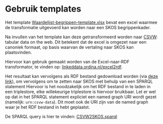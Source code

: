 # Gebruik templates

Het template [Waardelijst-begrippen-template.xlsx](Waardelijst-begrippen-template.xlsx) bevat een excel waarmee de transformatie uitgevoerd kan worden naar een SKOS begrippenkader.

Na invullen van het template kan deze getransformeerd worden naar [CSVW](https://www.w3.org/TR/tabular-data-model/): tabular data on the web. Dit betekent dat de excel is omgezet naar een canoniek formaat, op basis waarvan de vertaling naar SKOS kan plaatsvinden.

Hiervoor kan gebruik gemaakt worden van de Excel-naar-RDF transformator, te vinden op: [linkeddata.ordina.nl/excel2rdf](http://linkeddata.ordina.nl/excel2rdf).

Het resultaat kan vervolgens als RDF bestand gedownload worden (via [deze link](http://linkeddata.ordina.nl/excel2rdf/query/download)), om vervolgens om te zetten naar SKOS met behulp van een SPARQL statement Hiervoor is het noodzakelijk om het RDF bestand in te laden in een triplestore, elke willekeurige triplestore is hiervoor bruikbaar. Let er wel op dat in het SPARQL statement expliciet een named graph URI wordt gezet (namelijk: `urn:csvw-data`). Dit moet ook de URI zijn van de named graph waar je het RDF bestand in hebt geplaatst.

De SPARQL query is hier te vinden: [CSVW2SKOS.sparql](CSVW2SKOS.sparql)
